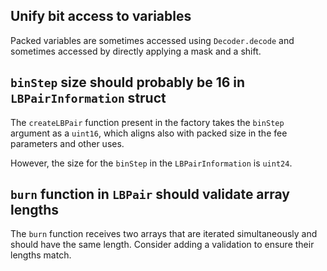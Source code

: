 ## Unify bit access to variables

Packed variables are sometimes accessed using `Decoder.decode` and sometimes accessed by directly applying a mask and a shift.

## `binStep` size should probably be 16 in `LBPairInformation` struct

The `createLBPair` function present in the factory takes the `binStep` argument as a `uint16`, which aligns also with packed size in the fee parameters and other uses.

However, the size for the `binStep` in the `LBPairInformation` is `uint24`.

## `burn` function in `LBPair` should validate array lengths

The `burn` function receives two arrays that are iterated simultaneously and should have the same length. Consider adding a validation to ensure their lengths match.
